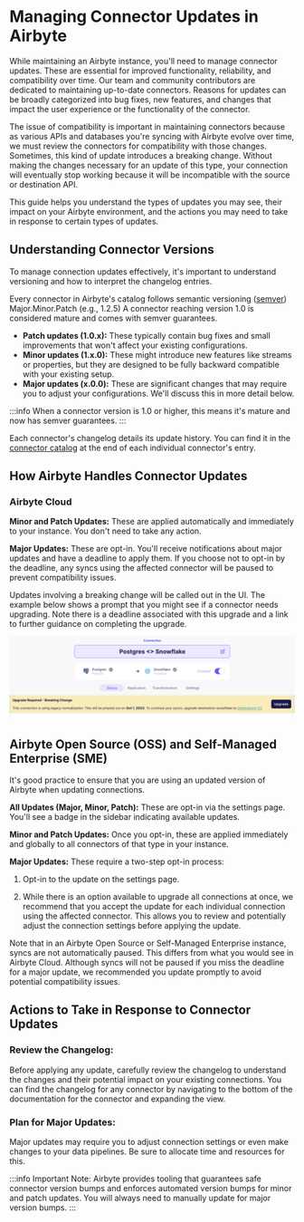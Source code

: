 # Managing Connector Updates in Airbyte

While maintaining an Airbyte instance, you'll need to manage connector updates. These are essential for improved functionality, reliability, and compatibility over time. Our team and community contributors are dedicated to maintaining up-to-date connectors. Reasons for updates can be broadly categorized into bug fixes, new features, and changes that impact the user experience or the functionality of the connector.

The issue of compatibility is important in maintaining connectors because as various APIs and databases you're syncing with Airbyte evolve over time, we must review the connectors for compatibility with those changes. Sometimes, this kind of update introduces a breaking change. Without making the changes necessary for an update of this type, your connection will eventually stop working because it will be incompatible with the source or destination API.

This guide helps you understand the types of updates you may see, their impact on your Airbyte environment, and the actions you may need to take in response to certain types of updates.

## Understanding Connector Versions 
To manage connection updates effectively, it's important to understand versioning and how to interpret the changelog entries. 

Every connector in Airbyte's catalog follows semantic versioning ([semver](https://semver.org/))
Major.Minor.Patch (e.g., 1.2.5)
A connector reaching version 1.0 is considered mature and comes with semver guarantees. 

* **Patch updates (1.0.x):** These typically contain bug fixes and small improvements that won't affect your existing configurations.
* **Minor updates (1.x.0):** These might introduce new features like streams or properties, but they are designed to be fully backward compatible with your existing setup.
* **Major updates (x.0.0):** These are significant changes that may require you to adjust your configurations. We'll discuss this in more detail below.

:::info
When a connector version is 1.0 or higher, this means it's mature and now has semver guarantees.
:::

Each connector's changelog details its update history. You can find it in the [connector catalog](../integrations/) at the end of each individual connector's entry.

<Arcade id="vMZISMWeitH8X7kT1ArF" title="Review a Connector Changelog" paddingBottom="calc(61.37931034482759% + 41px)" />


## How Airbyte Handles Connector Updates

### Airbyte Cloud
**Minor and Patch Updates:** These are applied automatically and immediately to your instance. You don't need to take any action.

**Major Updates:** These are opt-in. You'll receive notifications about major updates and have a deadline to apply them. If you choose not to opt-in by the deadline, any syncs using the affected connector will be paused to prevent compatibility issues.

Updates involving a breaking change will be called out in the UI. The example below shows a prompt that you might see if a connector needs upgrading. Note there is a deadline associated with this upgrade and a link to further guidance on completing the upgrade. 

![Upgrade Path](../release_notes/assets/airbyte_destinations_v2_upgrade_prompt.png)


## Airbyte Open Source (OSS) and Self-Managed Enterprise (SME)

It's good practice to ensure that you are using an updated version of Airbyte when updating connections. 

**All Updates (Major, Minor, Patch):** These are opt-in via the settings page. You'll see a badge in the sidebar indicating available updates.

**Minor and Patch Updates:** Once you opt-in, these are applied immediately and globally to all connectors of that type in your instance.

**Major Updates:** These require a two-step opt-in process:
1. Opt-in to the update on the settings page.

2. While there is an option available to upgrade all connections at once, we recommend that you accept the update for each individual connection using the affected connector. This allows you to review and potentially adjust the connection settings before applying the update.

<Arcade id="WfelDcLx6EivqngiTlFR" title="Settings > Connector Upgrade Prompts" paddingBottom="calc(61.37931034482759% + 41px)" />

Note that in an Airbyte Open Source or Self-Managed Enterprise instance, syncs are not automatically paused. This differs from what you would see in Airbyte Cloud. Although syncs will not be paused if you miss the deadline for a major update, we recommended you update promptly to avoid potential compatibility issues.

## Actions to Take in Response to Connector Updates

### Review the Changelog: 
Before applying any update, carefully review the changelog to understand the changes and their potential impact on your existing connections. You can find the changelog for any connector by navigating to the bottom of the documentation for the connector and expanding the view. 


### Plan for Major Updates: 
Major updates may require you to adjust connection settings or even make changes to your data pipelines. Be sure to allocate time and resources for this.

:::info
Important Note: Airbyte provides tooling that guarantees safe connector version bumps and enforces automated version bumps for minor and patch updates.  You will always need to manually update for major version bumps.
:::